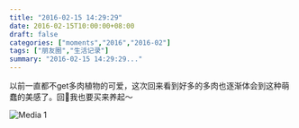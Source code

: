 ```yaml
---
title: "2016-02-15 14:29:29"
date: 2016-02-15T10:00:00+08:00
draft: false
categories: ["moments","2016","2016-02"]
tags: ["朋友圈","生活记录"]
summary: "2016-02-15 14:29:29..."
---
```


以前一直都不get多肉植物的可爱，这次回来看到好多的多肉也逐渐体会到这种萌蠢的美感了。回🍁我也要买来养起～

![Media 1](/Moments/photos/2016-02-15/201602151429290.jpg)

